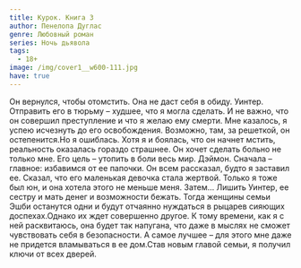 ```yaml
---
title: Курок. Книга 3
author: Пенелопа Дуглас
genre: Любовный роман
series: Ночь дьявола
tags:
  - 18+
image: /img/cover1__w600-111.jpg
have: true
---
```

Он вернулся, чтобы отомстить. Она не даст себя в обиду. Уинтер. Отправить его в тюрьму – худшее, что я могла сделать. И не важно, что он совершил преступление и что я желаю ему смерти. Мне казалось, я успею исчезнуть до его освобождения. Возможно, там, за решеткой, он остепенится.Но я ошиблась. Хотя я и боялась, что он начнет мстить, реальность оказалась гораздо страшнее. Он хочет сделать больно не только мне. Его цель – утопить в боли весь мир. Дэймон. Сначала – главное: избавимся от ее папочки. Он всем рассказал, будто я заставил ее. Сказал, что его маленькая девочка стала жертвой. Только я тоже был юн, и она хотела этого не меньше меня. Затем… Лишить Уинтер, ее сестру и мать денег и возможности бежать. Тогда женщины семьи Эшби останутся одни и будут отчаянно нуждаться в рыцарев сияющих доспехах.Однако их ждет совершенно другое. К тому времени, как я с ней расквитаюсь, она будет так напугана, что даже в мыслях не сможет чувствовать себя в безопасности. А самое лучшее – для этого мне даже не придется вламываться в ее дом.Став новым главой семьи, я получил ключи от всех дверей.